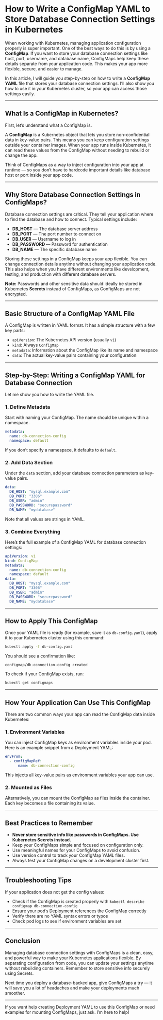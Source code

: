 # How to Write a ConfigMap YAML to Store Database Connection Settings in Kubernetes

When working with Kubernetes, managing application configuration properly is super important. One of the best ways to do this is by using a **ConfigMap**. If you want to store your database connection settings like host, port, username, and database name, ConfigMaps help keep these details separate from your application code. This makes your app more flexible, secure, and easier to manage.

In this article, I will guide you step-by-step on how to write a **ConfigMap YAML** file that stores your database connection settings. I’ll also show you how to use it in your Kubernetes cluster, so your app can access those settings easily.

---

## What Is a ConfigMap in Kubernetes?

First, let’s understand what a ConfigMap is.

A **ConfigMap** is a Kubernetes object that lets you store non-confidential data in key-value pairs. This means you can keep configuration settings outside your container images. When your app runs inside Kubernetes, it can read these values from the ConfigMap without needing to rebuild or change the app.

Think of ConfigMaps as a way to inject configuration into your app at runtime — so you don’t have to hardcode important details like database host or port inside your app code.

---

## Why Store Database Connection Settings in ConfigMaps?

Database connection settings are critical. They tell your application where to find the database and how to connect. Typical settings include:

* **DB\_HOST** — The database server address
* **DB\_PORT** — The port number to connect on
* **DB\_USER** — Username to log in
* **DB\_PASSWORD** — Password for authentication
* **DB\_NAME** — The specific database name

Storing these settings in a ConfigMap keeps your app flexible. You can change connection details anytime without changing your application code. This also helps when you have different environments like development, testing, and production with different database servers.

**Note:** Passwords and other sensitive data should ideally be stored in Kubernetes **Secrets** instead of ConfigMaps, as ConfigMaps are not encrypted.

---

## Basic Structure of a ConfigMap YAML File

A ConfigMap is written in YAML format. It has a simple structure with a few key parts:

* `apiVersion`: The Kubernetes API version (usually `v1`)
* `kind`: Always `ConfigMap`
* `metadata`: Information about the ConfigMap like its name and namespace
* `data`: The actual key-value pairs containing your configuration

---

## Step-by-Step: Writing a ConfigMap YAML for Database Connection

Let me show you how to write the YAML file.

### 1. Define Metadata

Start with naming your ConfigMap. The name should be unique within a namespace.

```yaml
metadata:
  name: db-connection-config
  namespace: default
```

If you don’t specify a namespace, it defaults to `default`.

### 2. Add Data Section

Under the `data` section, add your database connection parameters as key-value pairs.

```yaml
data:
  DB_HOST: "mysql.example.com"
  DB_PORT: "3306"
  DB_USER: "admin"
  DB_PASSWORD: "securepassword"
  DB_NAME: "mydatabase"
```

Note that all values are strings in YAML.

### 3. Combine Everything

Here’s the full example of a ConfigMap YAML for database connection settings:

```yaml
apiVersion: v1
kind: ConfigMap
metadata:
  name: db-connection-config
  namespace: default
data:
  DB_HOST: "mysql.example.com"
  DB_PORT: "3306"
  DB_USER: "admin"
  DB_PASSWORD: "securepassword"
  DB_NAME: "mydatabase"
```

---

## How to Apply This ConfigMap

Once your YAML file is ready (for example, save it as `db-config.yaml`), apply it to your Kubernetes cluster using this command:

```bash
kubectl apply -f db-config.yaml
```

You should see a confirmation like:

```
configmap/db-connection-config created
```

To check if your ConfigMap exists, run:

```bash
kubectl get configmaps
```

---

## How Your Application Can Use This ConfigMap

There are two common ways your app can read the ConfigMap data inside Kubernetes:

### 1. Environment Variables

You can inject ConfigMap keys as environment variables inside your pod. Here is an example snippet from a Deployment YAML:

```yaml
envFrom:
  - configMapRef:
      name: db-connection-config
```

This injects all key-value pairs as environment variables your app can use.

### 2. Mounted as Files

Alternatively, you can mount the ConfigMap as files inside the container. Each key becomes a file containing its value.

---

## Best Practices to Remember

* **Never store sensitive info like passwords in ConfigMaps. Use Kubernetes Secrets instead.**
* Keep your ConfigMaps simple and focused on configuration only.
* Use meaningful names for your ConfigMaps to avoid confusion.
* Use version control to track your ConfigMap YAML files.
* Always test your ConfigMap changes on a development cluster first.

---

## Troubleshooting Tips

If your application does not get the config values:

* Check if the ConfigMap is created properly with `kubectl describe configmap db-connection-config`
* Ensure your pod’s Deployment references the ConfigMap correctly
* Verify there are no YAML syntax errors or typos
* Check pod logs to see if environment variables are set

---

## Conclusion

Managing database connection settings with ConfigMaps is a clean, easy, and powerful way to make your Kubernetes applications flexible. By separating configuration from code, you can update your settings anytime without rebuilding containers. Remember to store sensitive info securely using Secrets.

Next time you deploy a database-backed app, give ConfigMaps a try — it will save you a lot of headaches and make your deployments much smoother.

---

If you want help creating Deployment YAML to use this ConfigMap or need examples for mounting ConfigMaps, just ask. I’m here to help!
